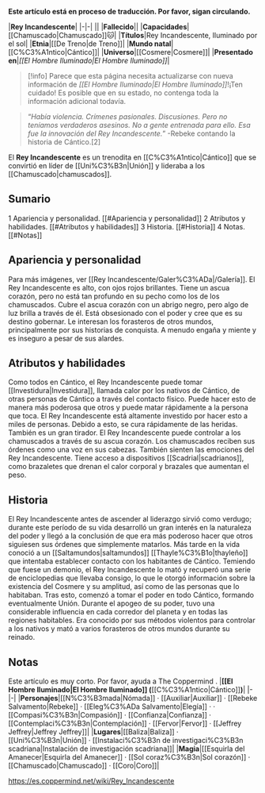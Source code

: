**Este artículo está en proceso de traducción. Por favor, sigan circulando.**


|**Rey Incandescente**|
|-|-|
||
|**Fallecido**||
|**Capacidades**|[[Chamuscado\|Chamuscado]]🐱︎|
|**Títulos**|Rey Incandescente, Iluminado por el sol|
|**Etnia**|[[De Treno\|de Treno]]|
|**Mundo natal**|[[C%C3%A1ntico\|Cántico]]|
|**Universo**|[[Cosmere\|Cosmere]]|
|**Presentado en**|*[[El Hombre Iluminado\|El Hombre Iluminado]]*|

> [!info] Parece que esta página necesita actualizarse con nueva información de *[[El Hombre Iluminado\|El Hombre Iluminado]]*!¡Ten cuidado! Es posible que en su estado, no contenga toda la información adicional todavía.

>“*Había violencia. Crímenes pasionales. Discusiones. Pero no teníamos verdaderos asesinos. No a gente entrenada para ello. Esa fue la innovación del Rey Incandescente.*”
\-Rebeke contando la historia de Cántico.[2]


El **Rey Incandescente** es un trenodita en [[C%C3%A1ntico\|Cántico]] que se convirtió en líder de [[Uni%C3%B3n\|Unión]] y lideraba a los [[Chamuscado\|chamuscados]].

## Sumario

1 Apariencia y personalidad. [[#Apariencia y personalidad]] 
2 Atributos y habilidades. [[#Atributos y habilidades]] 
3 Historia. [[#Historia]] 
4 Notas. [[#Notas]] 


## Apariencia y personalidad
Para más imágenes, ver [[Rey Incandescente/Galer%C3%ADa\|/Galería]].
El Rey Incandescente es alto, con ojos rojos brillantes. Tiene un ascua corazón, pero no está tan profundo en su pecho como los de los chamuscados. Cubre el ascua corazón con un abrigo negro, pero algo de luz brilla a través de él.
Está obsesionado con el poder y cree que es su destino gobernar. Le interesan los forasteros de otros mundos, principalmente por sus historias de conquista. A menudo engaña y miente
y es inseguro a pesar de sus alardes.

## Atributos y habilidades
Como todos en Cántico, el Rey Incandescente puede tomar [[Investidura\|Investidura]], llamada calor por los nativos de Cántico, de otras personas de Cántico a través del contacto físico. Puede hacer esto de manera más poderosa que otros y puede matar rápidamente a la persona que toca. El Rey Incandescente está altamente investido por hacer esto a miles de personas. Debido a esto, se cura rápidamente de las heridas. También es un gran tirador.
El Rey Incandescente puede controlar a los chamuscados a través de su ascua corazón. Los chamuscados reciben sus órdenes como una voz en sus cabezas. También sienten las emociones del Rey Incandescente.
Tiene acceso a dispositivos [[Scadrial\|scadrianos]], como brazaletes que drenan el calor corporal y brazales que aumentan el peso.

## Historia
El Rey Incandescente antes de ascender al liderazgo sirvió como verdugo; durante este período de su vida desarrolló un gran interés en la naturaleza del poder y llegó a la conclusión de que era más poderoso hacer que otros siguiesen sus órdenes que simplemente matarlos.
Más tarde en la vida conoció a un [[Saltamundos\|saltamundos]] [[Thayle%C3%B1o\|thayleño]] que intentaba establecer contacto con los habitantes de Cántico. Temiendo que fuese un demonio, el Rey Incandescente lo mató y recuperó una serie de enciclopedias que llevaba consigo, lo que le otorgó información sobre la existencia del Cosmere y su amplitud, así como de las personas que lo habitaban.
Tras esto, comenzó a tomar el poder en todo Cántico, formando eventualmente Unión. Durante el apogeo de su poder, tuvo una considerable influencia en cada corredor del planeta y en todas las regiones habitables. Era conocido por sus métodos violentos para controlar a los nativos y mató a varios forasteros de otros mundos durante su reinado.

## Notas

Este artículo es muy corto. Por favor, ayuda a The Coppermind .
|**[[El Hombre Iluminado\|El Hombre Iluminado]] (**[[C%C3%A1ntico\|Cántico]]**)**|
|-|-|
|**Personajes**|[[N%C3%B3mada\|Nómada]] · [[Auxiliar\|Auxiliar]] · [[Rebeke Salvamento\|Rebeke]] · [[Eleg%C3%ADa Salvamento\|Elegía]] ·  · [[Compasi%C3%B3n\|Compasión]] · [[Confianza\|Confianza]] · [[Contemplaci%C3%B3n\|Contemplación]] · [[Fervor\|Fervor]] · [[Jeffrey Jeffrey\|Jeffrey Jeffrey]]|
|**Lugares**|[[Baliza\|Baliza]] · [[Uni%C3%B3n\|Unión]] · [[Instalaci%C3%B3n de investigaci%C3%B3n scadriana\|Instalación de investigación scadriana]]|
|**Magia**|[[Esquirla del Amanecer\|Esquirla del Amanecer]] · [[Sol coraz%C3%B3n\|Sol corazón]] · [[Chamuscado\|Chamuscado]] · [[Coro\|Coro]]|



https://es.coppermind.net/wiki/Rey_Incandescente